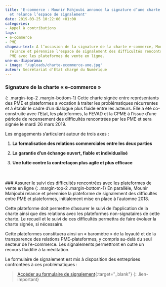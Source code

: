 ```yaml
---
title: 'E-commerce : Mounir Mahjoubi annonce la signature d’une charte PME-plateformes
  et relance l’espace de signalement'
date: 2019-03-25 10:22:00 +01:00
categories:
- Appel à contributions
tags:
- e-commerce
- PME
chapeau-text: A l’occasion de la signature de la charte e-commerce, Mounir Mahjoubi
  relance et pérennise l'espace de signalement des difficultés rencontrées par les
  PME avec les plateformes de vente en ligne.
une-ou-diaporama:
- image: "/uploads/charte-ecommerce-une.jpg"
auteur: Secrétariat d'État chargé du Numérique
---
```


### Signature de la charte « e-commerce »
{: .margin-top-2 .margin-bottom-1} 
Cette charte signée entre représentants des PME et plateformes a vocation à traiter les problématiques récurrentes et à établir le cadre d’un dialogue plus fluide entre les acteurs. Elle a été co-construite avec l’Etat, les plateformes, la FEVAD et la CPME à l’issue d’une période de recensement des difficultés rencontrées par les PME et sera signée le mardi 26 mars 2019.

Les engagements s’articulent autour de trois axes :

1. **La formalisation des relations commerciales entre les deux parties**

2. **La garantie d’un échange ouvert, fiable et individualisé**

3. **Une lutte contre la contrefaçon plus agile et plus efficace**
<br>
<br>
### Assurer le suivi des difficultés rencontrées avec les plateformes de vente en ligne
{: .margin-top-2 .margin-bottom-1} 
En parallèle, Mounir Mahjoubi relance et pérennise la plateforme de signalement des difficultés entre PME et plateformes, initialement mise en place à l’automne 2018.

Cette plateforme doit permettre d’assurer le suivi de l’application de la charte ainsi que des relations avec les plateformes non-signataires de cette charte. Le recueil et le suivi de ces difficultés permettra de faire évoluer la charte signée, si nécessaire.

Cette plateformes constituera ainsi un « baromètre » de la loyauté et de la transparence des relations PME-plateformes, y compris au-delà du seul secteur de l’e-commerce. Les signalements permettront en outre un recours fluidifié à la méditation.

Le formulaire de signalement est mis à disposition des entreprises confrontées à ces problématiques : 
> [Accéder au formulaire de signalement](https://www.demarches-simplifiees.fr/commencer/consultation-plateformes "Accéder au formulaire de signalement - Nouvelle fenêtre"){:target="_blank"}
{: .lien-important}
